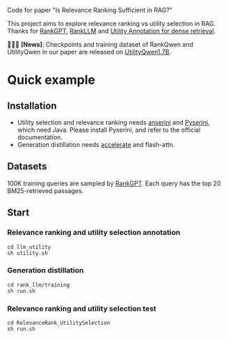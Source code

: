 Code for paper "Is Relevance Ranking Sufficient in RAG?"

This project aims to explore relevance ranking vs utility selection in RAG.  
Thanks for [RankGPT](https://github.com/sunnweiwei/RankGPT), [RankLLM](https://github.com/castorini/rank_llm) and [Utility Annotation for dense retrieval](https://github.com/Trustworthy-Information-Access/utility-focused-annotation). 

🎉🎉🎉 **[News]**: Checkpoints and training dataset of RankQwen and UtilityQwen in our paper are released on [UtilityQwen1.7B](https://huggingface.co/hengranZhang/UtilityQwen1.7B/tree/main).

# Quick example
## Installation
- Utility selection and relevance ranking needs [anserini](https://github.com/castorini/anserini) and [Pyserini](https://github.com/castorini/pyserini), which need Java. Please install Pyserini, and refer to the official documentation.
- Generation distillation needs [accelerate](https://github.com/huggingface/accelerate) and flash-attn.
## Datasets
100K training queries are sampled by [RankGPT](https://drive.google.com/file/d/1OgF4rj89FWSr7pl1c7Hu4x0oQYIMwhik/view?usp=share_link). Each query has the top 20 BM25-retrieved passages. 
## Start 
### Relevance ranking and utility selection annotation
```
cd llm_utility
sh utility.sh 
```
### Generation distillation
```
cd rank_llm/training
sh run.sh 
```
### Relevance ranking and utility selection test 
```
cd RelevanceRank_UtilitySelection
sh run.sh 
```


